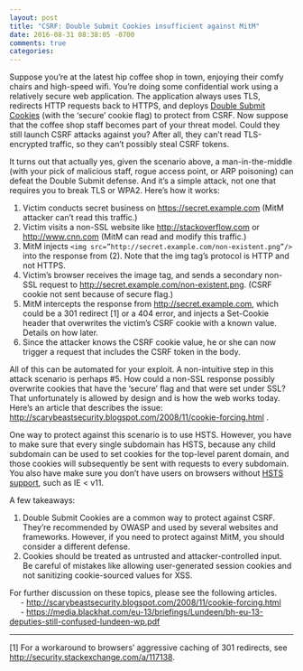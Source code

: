 ```yaml
---
layout: post
title: "CSRF: Double Submit Cookies insufficient against MitM"
date: 2016-08-31 08:38:05 -0700
comments: true
categories: 
---
```


Suppose you’re at the latest hip coffee shop in town, enjoying their comfy chairs and high-speed wifi. You’re doing some confidential work using a relatively secure web application. The application always uses TLS, redirects HTTP requests back to HTTPS, and deploys [Double Submit Cookies](https://www.owasp.org/index.php/Cross-Site\_Request\_Forgery\_%28CSRF%29\_Prevention\_Cheat\_Sheet#Double\_Submit\_Cookie) (with the ‘secure’ cookie flag) to protect from CSRF. Now suppose that the coffee shop staff becomes part of your threat model. Could they still launch CSRF attacks against you? After all, they can’t read TLS-encrypted traffic, so they can’t possibly steal CSRF tokens.

It turns out that actually yes, given the scenario above, a man-in-the-middle (with your pick of malicious staff, rogue access point, or ARP poisoning) can defeat the Double Submit defense. And it’s a simple attack, not one that requires you to break TLS or WPA2. Here’s how it works: 

1. Victim conducts secret business on https://secret.example.com (MitM attacker can’t read this traffic.)
2. Victim visits a non-SSL website like http://stackoverflow.com or http://www.cnn.com (MitM can read and modify this traffic.)
3. MitM injects `<img src=”http://secret.example.com/non-existent.png”/>` into the response from (2). Note that the img tag’s protocol is HTTP and not HTTPS.
4. Victim’s browser receives the image tag, and sends a secondary non-SSL request to http://secret.example.com/non-existent.png. (CSRF cookie not sent because of secure flag.)
5. MitM intercepts the response from http://secret.example.com, which could be a 301 redirect [1] or a 404 error, and injects a Set-Cookie header that overwrites the victim’s CSRF cookie with a known value. Details on how later.
6. Since the attacker knows the CSRF cookie value, he or she can now trigger a request that includes the CSRF token in the body. 

All of this can be automated for your exploit. A non-intuitive step in this attack scenario is perhaps #5. How could a non-SSL response possibly overwrite cookies that have the ‘secure’ flag and that were set under SSL? That unfortunately is allowed by design and is how the web works today. Here’s an article that describes the issue: http://scarybeastsecurity.blogspot.com/2008/11/cookie-forcing.html . 

One way to protect against this scenario is to use HSTS. However, you have to make sure that every single subdomain has HSTS, because any child subdomain can be used to set cookies for the top-level parent domain, and those cookies will subsequently be sent with requests to every subdomain. You also have make sure you don’t have users on browsers without [HSTS support](http://caniuse.com/#feat=stricttransportsecurity), such as IE < v11. 

A few takeaways:    

1. Double Submit Cookies are a common way to protect against CSRF. They’re recommended by OWASP and used by several websites and frameworks. However, if you need to protect against MitM, you should consider a different defense.  
2. Cookies should be treated as untrusted and attacker-controlled input. Be careful of mistakes like allowing user-generated session cookies and not sanitizing cookie-sourced values for XSS.

For further discussion on these topics, please see the following articles.   
&nbsp;&nbsp;&nbsp;&nbsp; - http://scarybeastsecurity.blogspot.com/2008/11/cookie-forcing.html  
&nbsp;&nbsp;&nbsp;&nbsp; - https://media.blackhat.com/eu-13/briefings/Lundeen/bh-eu-13-deputies-still-confused-lundeen-wp.pdf

--------
[1] For a workaround to browsers’ aggressive caching of 301 redirects, see http://security.stackexchange.com/a/117138. 

